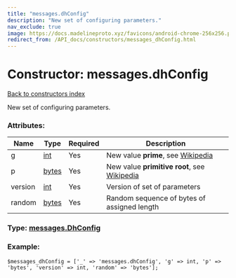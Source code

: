```yaml
---
title: "messages.dhConfig"
description: "New set of configuring parameters."
nav_exclude: true
image: https://docs.madelineproto.xyz/favicons/android-chrome-256x256.png
redirect_from: /API_docs/constructors/messages_dhConfig.html
---
```

# Constructor: messages.dhConfig  
[Back to constructors index](/API_docs/constructors/index.html)



New set of configuring parameters.

### Attributes:

| Name     |    Type       | Required | Description |
|----------|---------------|----------|-------------|
|g|[int](/API_docs/types/int.html) | Yes|New value **prime**, see [Wikipedia](https://en.wikipedia.org/wiki/Diffie%E2%80%93Hellman_key_exchange)|
|p|[bytes](/API_docs/types/bytes.html) | Yes|New value **primitive root**, see [Wikipedia](https://en.wikipedia.org/wiki/Diffie%E2%80%93Hellman_key_exchange)|
|version|[int](/API_docs/types/int.html) | Yes|Version of set of parameters|
|random|[bytes](/API_docs/types/bytes.html) | Yes|Random sequence of bytes of assigned length|



### Type: [messages.DhConfig](/API_docs/types/messages.DhConfig.html)


### Example:

```
$messages_dhConfig = ['_' => 'messages.dhConfig', 'g' => int, 'p' => 'bytes', 'version' => int, 'random' => 'bytes'];
```  
